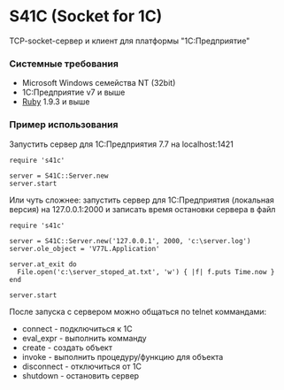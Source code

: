 S41C (Socket for 1C)
======


TCP-socket-сервер и клиент для платформы "1С:Предприятие"

### Системные требования

* Microsoft Windows семейства NT (32bit)
* 1С:Предприятие v7 и выше
* [Ruby](http://rubyinstaller.org/downloads/) 1.9.3 и выше


### Пример использования

Запустить сервер для 1C:Предприятия 7.7 на localhost:1421

    require 's41c'

    server = S41C::Server.new
    server.start

Или чуть сложнее: запустить сервер для 1С:Предприятия (локальная версия) на
127.0.0.1:2000 и записать время остановки сервера в файл

    require 's41c'

    server = S41C::Server.new('127.0.0.1', 2000, 'c:\server.log')
    server.ole_object = 'V77L.Application'

    server.at_exit do
      File.open('c:\server_stoped_at.txt', 'w') { |f| f.puts Time.now }
    end

    server.start

После запуска с сервером можно общаться по telnet коммандами:

* connect - подключиться к 1С
* eval_expr - выполнить комманду
* create - создать объект
* invoke - выполнить процедуру/функцию для объекта
* disconnect - отключиться от 1С
* shutdown - остановить сервер
